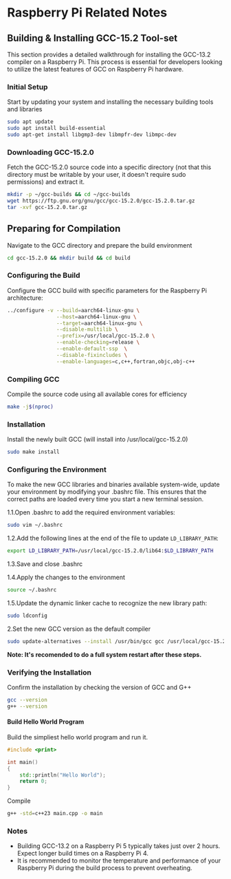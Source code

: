 # Raspberry Pi Related Notes

## Building & Installing GCC-15.2 Tool-set

This section provides a detailed walkthrough for installing the GCC-13.2 compiler on a Raspberry Pi. This process is essential for developers looking to utilize the latest features of GCC on Raspberry Pi hardware.

### Initial Setup

Start by updating your system and installing the necessary building tools and libraries

```sh
sudo apt update
sudo apt install build-essential
sudo apt-get install libgmp3-dev libmpfr-dev libmpc-dev
```

### Downloading GCC-15.2.0

Fetch the GCC-15.2.0 source code into a specific directory (not that this directory must be writable by your user, it doesn't require sudo permissions) and extract it.

```sh
mkdir -p ~/gcc-builds && cd ~/gcc-builds
wget https://ftp.gnu.org/gnu/gcc/gcc-15.2.0/gcc-15.2.0.tar.gz
tar -xvf gcc-15.2.0.tar.gz
```

## Preparing for Compilation

Navigate to the GCC directory and prepare the build environment

```sh
cd gcc-15.2.0 && mkdir build && cd build
```

### Configuring the Build

Configure the GCC build with specific parameters for the Raspberry Pi architecture:

```sh
../configure -v --build=aarch64-linux-gnu \
                --host=aarch64-linux-gnu \
                --target=aarch64-linux-gnu \
                --disable-multilib \
                --prefix=/usr/local/gcc-15.2.0 \
                --enable-checking=release \
                --enable-default-ssp  \
                --disable-fixincludes \
                --enable-languages=c,c++,fortran,objc,obj-c++
```

### Compiling GCC

Compile the source code using all available cores for efficiency

```sh
make -j$(nproc)
```

### Installation

Install the newly built GCC (will install into /usr/local/gcc-15.2.0)

```sh
sudo make install 
```

### Configuring the Environment

To make the new GCC libraries and binaries available system-wide, update your environment by modifying your .bashrc file. This ensures that the correct paths are loaded every time you start a new terminal session.

1.1.Open .bashrc to add the required environment variables:

```sh
sudo vim ~/.bashrc
```

1.2.Add the following lines at the end of the file to update `LD_LIBRARY_PATH`:

```sh
export LD_LIBRARY_PATH=/usr/local/gcc-15.2.0/lib64:$LD_LIBRARY_PATH
```

1.3.Save and close .bashrc

1.4.Apply the changes to the environment

```sh
source ~/.bashrc
```

1.5.Update the dynamic linker cache to recognize the new library path:

```sh
sudo ldconfig
```

2.Set the new GCC version as the default compiler

```sh
sudo update-alternatives --install /usr/bin/gcc gcc /usr/local/gcc-15.2.0/bin/gcc 60 --slave /usr/bin/g++ g++ /usr/local/gcc-15.2.0/bin/g++
```

**Note: It's recomended to do a full system restart after these steps.**

### Verifying the Installation

Confirm the installation by checking the version of GCC and G++

```sh
gcc --version
g++ --version
```

#### Build Hello World Program

Build the simpliest hello world program and run it.

```c++
#include <print>

int main() 
{
    std::println("Hello World");
    return 0;
}
```

Compile

```sh
g++ -std=c++23 main.cpp -o main
```

### Notes

- Building GCC-13.2 on a Raspberry Pi 5 typically takes just over 2 hours. Expect longer build times on a Raspberry Pi 4.
- It is recommended to monitor the temperature and performance of your Raspberry Pi during the build process to prevent overheating.
